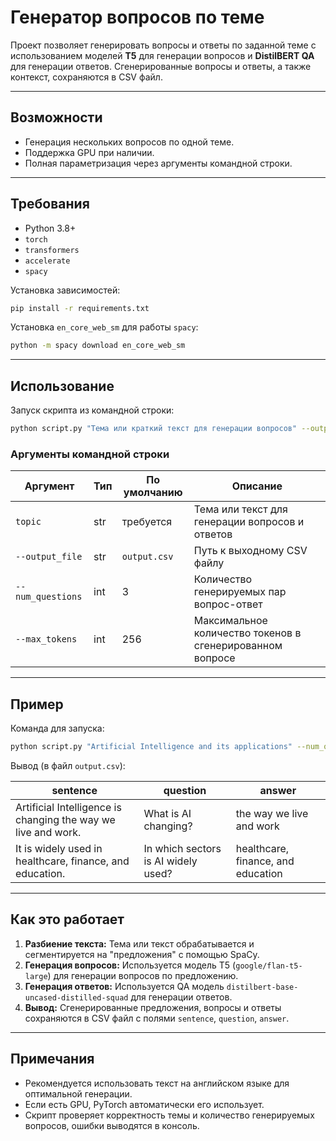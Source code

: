 # Генератор вопросов по теме

Проект позволяет генерировать вопросы и ответы по заданной теме с использованием моделей **T5** для генерации вопросов и **DistilBERT QA** для генерации ответов. Сгенерированные вопросы и ответы, а также контекст, сохраняются в CSV файл.

---

## Возможности

* Генерация нескольких вопросов по одной теме.
* Поддержка GPU при наличии.
* Полная параметризация через аргументы командной строки.

---

## Требования

* Python 3.8+
* `torch`
* `transformers`
* `accelerate`
* `spacy`

Установка зависимостей:

```bash
pip install -r requirements.txt
```

Установка `en_core_web_sm` для работы `spacy`:

```bash
python -m spacy download en_core_web_sm
```

---

## Использование

Запуск скрипта из командной строки:

```bash
python script.py "Тема или краткий текст для генерации вопросов" --output_file data/output.csv --num_questions 5
```

### Аргументы командной строки

| Аргумент          | Тип | По умолчанию | Описание                                                  |
| ----------------- | --- | ------------ | --------------------------------------------------------- |
| `topic`           | str | требуется    | Тема или текст для генерации вопросов и ответов           |
| `--output_file`   | str | `output.csv` | Путь к выходному CSV файлу                                |
| `--num_questions` | int | 3            | Количество генерируемых пар вопрос-ответ                  |
| `--max_tokens`    | int | 256          | Максимальное количество токенов в сгенерированном вопросе |

---

## Пример

Команда для запуска:

```bash
python script.py "Artificial Intelligence and its applications" --num_questions 5
```

Вывод (в файл `output.csv`):

| sentence                                                      | question                            | answer                             |
| ------------------------------------------------------------- | ----------------------------------- | ---------------------------------- |
| Artificial Intelligence is changing the way we live and work. | What is AI changing?                | the way we live and work           |
| It is widely used in healthcare, finance, and education.      | In which sectors is AI widely used? | healthcare, finance, and education |

---

## Как это работает

1. **Разбиение текста:** Тема или текст обрабатывается и сегментируется на "предложения" с помощью SpaCy.
2. **Генерация вопросов:** Используется модель T5 (`google/flan-t5-large`) для генерации вопросов по предложению.
3. **Генерация ответов:** Используется QA модель `distilbert-base-uncased-distilled-squad` для генерации ответов.
4. **Вывод:** Сгенерированные предложения, вопросы и ответы сохраняются в CSV файл с полями `sentence`, `question`, `answer`.

---

## Примечания

* Рекомендуется использовать текст на английском языке для оптимальной генерации.
* Если есть GPU, PyTorch автоматически его использует.
* Скрипт проверяет корректность темы и количество генерируемых вопросов, ошибки выводятся в консоль.

